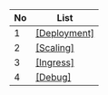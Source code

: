
No|List
---|---
1|[[Deployment]](https://github.com/phucbone/vault/tree/master/kubernetes/Deployment/Deployment.md)
2|[[Scaling]](https://github.com/phucbone/vault/tree/master/kubernetes/Scaling/Scaling.md)
3|[[Ingress]](https://github.com/phucbone/vault/tree/master/kubernetes/Ingress/ingress.md)
4|[[Debug]](https://github.com/phucbone/vault/tree/master/kubernetes/Debug/Debug.md)
